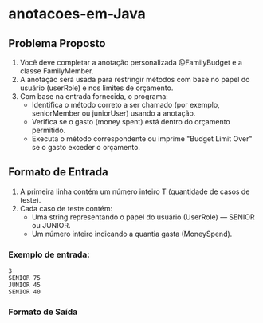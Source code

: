# anotacoes-em-Java

## Problema Proposto

1. Você deve completar a anotação personalizada @FamilyBudget e a classe FamilyMember.
2. A anotação será usada para restringir métodos com base no papel do usuário (userRole) e nos limites de orçamento.
3. Com base na entrada fornecida, o programa:
   - Identifica o método correto a ser chamado (por exemplo, seniorMember ou juniorUser) usando a anotação.
   - Verifica se o gasto (money spent) está dentro do orçamento permitido.
   - Executa o método correspondente ou imprime "Budget Limit Over" se o gasto exceder o orçamento.

## Formato de Entrada
1. A primeira linha contém um número inteiro T (quantidade de casos de teste).
2. Cada caso de teste contém:
   - Uma string representando o papel do usuário (UserRole) — SENIOR ou JUNIOR.
   - Um número inteiro indicando a quantia gasta (MoneySpend).

### Exemplo de entrada:

```
3
SENIOR 75
JUNIOR 45
SENIOR 40

```

### Formato de Saída
